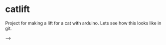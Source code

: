 # catlift
Project for making a lift for a cat with arduino.
Lets see how this looks like in git.

<!-- <!-- This is the branch --> -->
